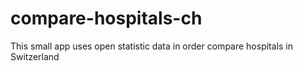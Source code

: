 compare-hospitals-ch
====================

This small app uses open statistic data in order compare hospitals in Switzerland